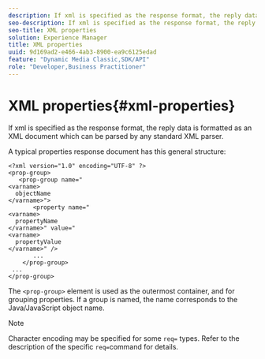 ```yaml
---
description: If xml is specified as the response format, the reply data is formatted as an XML document which can be parsed by any standard XML parser.
seo-description: If xml is specified as the response format, the reply data is formatted as an XML document which can be parsed by any standard XML parser.
seo-title: XML properties
solution: Experience Manager
title: XML properties
uuid: 9d169ad2-e466-4ab3-8900-ea9c6125edad
feature: "Dynamic Media Classic,SDK/API"
role: "Developer,Business Practitioner"
---
```


# XML properties{#xml-properties}

If xml is specified as the response format, the reply data is formatted as an XML document which can be parsed by any standard XML parser.

 A typical properties response document has this general structure:

```
<?xml version="1.0" encoding="UTF-8" ?>
<prop-group>
   <prop-group name="
<varname>
  objectName
</varname>">
       <property name="
<varname>
  propertyName
</varname>" value="
<varname>
  propertyValue
</varname>" />
       ...
    </prop-group>
 ...
</prop-group>

```

The `<prop-group>` element is used as the outermost container, and for grouping properties. If a group is named, the name corresponds to the Java/JavaScript object name.

>[!NOTE]
>
>Character encoding may be specified for some `req=` types. Refer to the description of the specific `req=`command for details.

